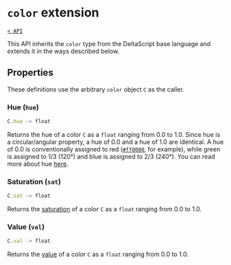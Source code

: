 # `color` extension

[`< API`](README.md)

This API inherits the `color` type from the DeltaScript base language and extends it in the ways described below.

## Properties

These definitions use the arbitrary `color` object `C` as the caller.

### Hue (`hue`)
```js
C.hue -> float
```
Returns the hue of a color `C` as a `float` ranging from 0.0 to 1.0. Since hue is a circular/angular property, a hue of 0.0 and a hue of 1.0 are identical. A hue of 0.0 is conventionally assigned to red ([`#ff0000`](https://en.wikipedia.org/wiki/Red), for example), while green is assigned to 1/3 (120°) and blue is assigned to 2/3 (240°). You can read more about hue [here](https://en.wikipedia.org/wiki/Hue#Defining_hue_in_terms_of_RGB).

### Saturation (`sat`)
```js
C.sat -> float
```
Returns the [saturation](https://en.wikipedia.org/wiki/Colorfulness#Saturation) of a color `C` as a `float` ranging from 0.0 to 1.0.

### Value (`val`)
```js
C.val -> float
```
Returns the [value](https://en.wikipedia.org/wiki/HSL_and_HSV) of a color `C` as a `float` ranging from 0.0 to 1.0.
